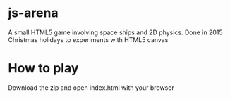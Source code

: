 # js-arena
A small HTML5 game involving space ships and 2D physics.
Done in 2015 Christmas holidays to experiments with HTML5 canvas

# How to play
Download the zip and open index.html with your browser
